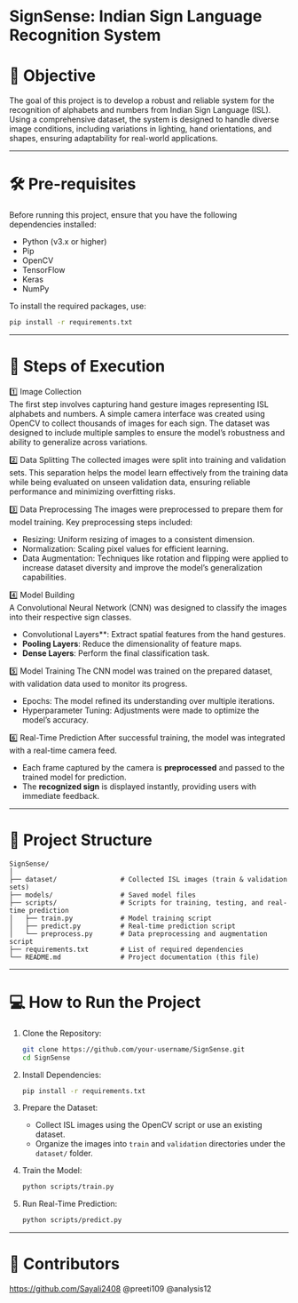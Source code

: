 # SignSense: Indian Sign Language Recognition System  

# 📌 Objective  
The goal of this project is to develop a robust and reliable system for the recognition of alphabets and numbers from Indian Sign Language (ISL). Using a comprehensive dataset, the system is designed to handle diverse image conditions, including variations in lighting, hand orientations, and shapes, ensuring adaptability for real-world applications.  

---  

# 🛠️ Pre-requisites 

Before running this project, ensure that you have the following dependencies installed:  

- Python (v3.x or higher)  
- Pip  
- OpenCV  
- TensorFlow  
- Keras 
- NumPy  

To install the required packages, use:  
```bash
pip install -r requirements.txt
```  

---  

# 🚀 Steps of Execution

1️⃣ Image Collection  
The first step involves capturing hand gesture images representing ISL alphabets and numbers. A simple camera interface was created using OpenCV to collect thousands of images for each sign. The dataset was designed to include multiple samples to ensure the model’s robustness and ability to generalize across variations.  

2️⃣ Data Splitting 
The collected images were split into training and validation sets. This separation helps the model learn effectively from the training data while being evaluated on unseen validation data, ensuring reliable performance and minimizing overfitting risks.  

3️⃣ Data Preprocessing 
The images were preprocessed to prepare them for model training. Key preprocessing steps included:  
- Resizing: Uniform resizing of images to a consistent dimension.  
- Normalization: Scaling pixel values for efficient learning.  
- Data Augmentation: Techniques like rotation and flipping were applied to increase dataset diversity and improve the model’s generalization capabilities.  

4️⃣ Model Building  
A Convolutional Neural Network (CNN) was designed to classify the images into their respective sign classes.  
- Convolutional Layers**: Extract spatial features from the hand gestures.  
- **Pooling Layers**: Reduce the dimensionality of feature maps.  
- **Dense Layers**: Perform the final classification task.  

5️⃣ Model Training
The CNN model was trained on the prepared dataset, with validation data used to monitor its progress.  
- Epochs: The model refined its understanding over multiple iterations.  
- Hyperparameter Tuning: Adjustments were made to optimize the model’s accuracy.  

6️⃣ Real-Time Prediction 
After successful training, the model was integrated with a real-time camera feed.  
- Each frame captured by the camera is **preprocessed** and passed to the trained model for prediction.  
- The **recognized sign** is displayed instantly, providing users with immediate feedback.  

---  

# 📂 Project Structure 

```
SignSense/
│
├── dataset/                # Collected ISL images (train & validation sets)
├── models/                 # Saved model files
├── scripts/                # Scripts for training, testing, and real-time prediction
│   ├── train.py            # Model training script
│   ├── predict.py          # Real-time prediction script
│   └── preprocess.py       # Data preprocessing and augmentation script
├── requirements.txt        # List of required dependencies
└── README.md               # Project documentation (this file)
```  

---  

# 💻 How to Run the Project

1. Clone the Repository:  
   ```bash
   git clone https://github.com/your-username/SignSense.git
   cd SignSense
   ```  

2. Install Dependencies:  
   ```bash
   pip install -r requirements.txt
   ```  

3. Prepare the Dataset:  
   - Collect ISL images using the OpenCV script or use an existing dataset.  
   - Organize the images into `train` and `validation` directories under the `dataset/` folder.  

4. Train the Model:  
   ```bash
   python scripts/train.py
   ```  

5. Run Real-Time Prediction:  
   ```bash
   python scripts/predict.py
   ```  

---  


# 🤝 Contributors
https://github.com/Sayali2408
@preeti109
@analysis12


